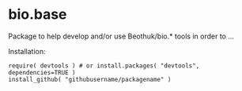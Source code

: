# bio.base

Package to help develop and/or use Beothuk/bio.* tools in order to ...

Installation:

```
require( devtools ) # or install.packages( "devtools", dependencies=TRUE )
install_github( "githubusername/packagename" ) 
```

